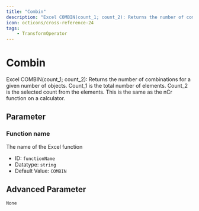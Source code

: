 ```yaml
---
title: "Combin"
description: "Excel COMBIN(count_1; count_2): Returns the number of combinations for a given number of objects. Count_1 is the total number of elements. Count_2 is the selected count from the elements. This is the same as the nCr function on a calculator."
icon: octicons/cross-reference-24
tags: 
    - TransformOperator
---
```

# Combin
<!-- This file was generated - DO NOT CHANGE IT MANUALLY -->



Excel COMBIN(count_1; count_2): Returns the number of combinations for a given number of objects. Count_1 is the total number of elements. Count_2 is the selected count from the elements. This is the same as the nCr function on a calculator.

## Parameter

### Function name

The name of the Excel function

- ID: `functionName`
- Datatype: `string`
- Default Value: `COMBIN`





## Advanced Parameter

`None`